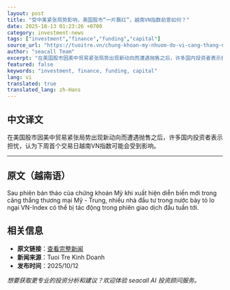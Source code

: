 ```yaml
---
layout: post
title: "受中美紧张局势影响，美国股市“一片飘红”，越南VN指数前景如何？"
date: 2025-10-13 01:23:26 +0700
category: investment-news
tags: ["investment","finance","funding","capital"]
source_url: "https://tuoitre.vn/chung-khoan-my-nhuom-do-vi-cang-thang-my-trung-vn-index-duoc-du-bao-ra-sao-20251012191151307.htm"
author: "seacall Team"
excerpt: "在美国股市因美中贸易紧张局势出现新动向而遭遇抛售之后，许多国内投资者表示担忧，认为下周首个交易日越南VN指数可能会受到影响。..."
featured: false
keywords: "investment, finance, funding, capital"
lang: vi
translated: true
translated_lang: zh-Hans
---
```


## 中文译文

在美国股市因美中贸易紧张局势出现新动向而遭遇抛售之后，许多国内投资者表示担忧，认为下周首个交易日越南VN指数可能会受到影响。

---

## 原文（越南语）

Sau phiên bán tháo của chứng khoán Mỹ khi xuất hiện diễn biến mới trong căng thẳng thương mại Mỹ - Trung, nhiều nhà đầu tư trong nước bày tỏ lo ngại VN-Index có thể bị tác động trong phiên giao dịch đầu tuần tới.

## 相关信息

- **原文链接**：[查看完整新闻](https://tuoitre.vn/chung-khoan-my-nhuom-do-vi-cang-thang-my-trung-vn-index-duoc-du-bao-ra-sao-20251012191151307.htm)
- **新闻来源**：Tuoi Tre Kinh Doanh
- **发布时间**：2025/10/12

*想要获取更专业的投资分析和建议？欢迎体验 seacall AI 投资顾问服务。*